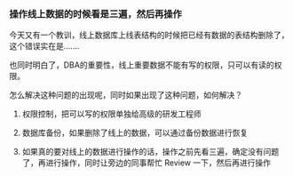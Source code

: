 ### 操作线上数据的时候看是三遍，然后再操作


今天又有一个教训，线上数据库上线表结构的时候把已经有数据的表结构删除了，这个错误实在是.......

也同时明白了，DBA的重要性，线上重要数据不能有写的权限，只可以有读的权限。

怎么解决这种问题的出现呢，同时如果出现了这种问题，如何解决？

1. 权限控制，把可以写的权限单独给高级的研发工程师

2. 数据库备份，如果删除了线上的数据，可以通过备份数据进行恢复

3. 如果真的要对线上的数据进行操作的话，操作之前先看三遍，确定没有问题了，再进行操作，同时让旁边的同事帮忙 Review 一下，然后再进行操作